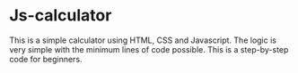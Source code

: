 # Js-calculator
This is a simple calculator using HTML, CSS and Javascript. The logic is very simple with the minimum lines of code possible. This is a step-by-step code for beginners.

